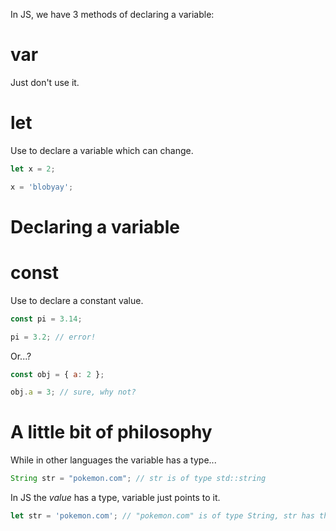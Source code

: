 In JS, we have 3 methods of declaring a variable:

# var

Just don't use it.

# let

Use to declare a variable which can change.

```javascript
let x = 2;

x = 'blobyay';
```

# Declaring a variable

# const

Use to declare a constant value.

```javascript
const pi = 3.14;

pi = 3.2; // error!
```

Or...?

```javascript
const obj = { a: 2 };

obj.a = 3; // sure, why not?
```

# A little bit of philosophy

While in other languages the variable has a type...

```java
String str = "pokemon.com"; // str is of type std::string
```

In JS the _value_ has a type, variable just points to it.

```javascript
let str = 'pokemon.com'; // "pokemon.com" is of type String, str has the same type as it's value
```
